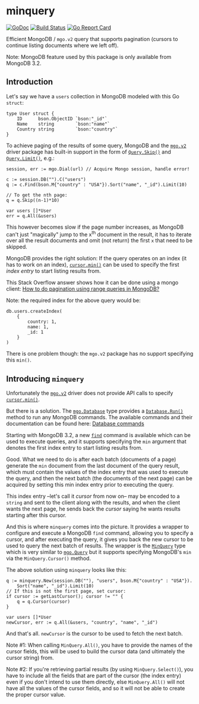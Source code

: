 # minquery

[![GoDoc](https://godoc.org/github.com/icza/minquery?status.svg)](https://godoc.org/github.com/icza/minquery) [![Build Status](https://travis-ci.org/icza/minquery.svg?branch=master)](https://travis-ci.org/icza/minquery) [![Go Report Card](https://goreportcard.com/badge/github.com/icza/minquery)](https://goreportcard.com/report/github.com/icza/minquery)

Efficient MongoDB / `mgo.v2` query that supports pagination (cursors to continue listing documents where we left off).

Note: MongoDB feature used by this package is only available from MongoDB 3.2.

## Introduction

Let's say we have a `users` collection in MongoDB modeled with this Go `struct`:

    type User struct {
        ID      bson.ObjectID `bson:"_id"`
        Name    string        `bson:"name"`
        Country string        `bson:"country"`
    }

To achieve paging of the results of some query, MongoDB and the [`mgo.v2`](https://godoc.org/gopkg.in/mgo.v2) driver package has built-in support in the form of [`Query.Skip()`](https://godoc.org/gopkg.in/mgo.v2#Query.Skip) and [`Query.Limit()`](https://godoc.org/gopkg.in/mgo.v2#Query.Limit), e.g.:

    session, err := mgo.Dial(url) // Acquire Mongo session, handle error!

    c := session.DB("").C("users")
    q := c.Find(bson.M{"country" : "USA"}).Sort("name", "_id").Limit(10)

    // To get the nth page:
    q = q.Skip((n-1)*10)

    var users []*User
    err = q.All(&users)

This however becomes slow if the page number increases, as MongoDB can't just "magically" jump to the x<sup>th</sup> document in the result, it has to iterate over all the result documents and omit (not return) the first `x` that need to be skipped.

MongoDB provides the right solution: If the query operates on an index (it has to work on an index), [`cursor.min()`](https://docs.mongodb.com/manual/reference/method/cursor.min/) can be used to specify the first _index entry_ to start listing results from.

This Stack Overflow answer shows how it can be done using a mongo client: [How to do pagination using range queries in MongoDB?](http://stackoverflow.com/questions/5525304/how-to-do-pagination-using-range-queries-in-mongodb/5526907#5526907)

Note: the required index for the above query would be:

    db.users.createIndex(
        {
            country: 1,
            name: 1,
            _id: 1
        }
    )

There is one problem though: the `mgo.v2` package has no support specifying this `min()`.

## Introducing `minquery`

Unfortunately the [`mgo.v2`](https://godoc.org/gopkg.in/mgo.v2) driver does not provide API calls to specify [`cursor.min()`](https://docs.mongodb.com/manual/reference/method/cursor.min/).

But there is a solution. The [`mgo.Database`](https://godoc.org/gopkg.in/mgo.v2#Database) type provides a [`Database.Run()`](https://godoc.org/gopkg.in/mgo.v2#Database.Run) method to run any MongoDB commands. The available commands and their documentation can be found here: [Database commands](https://docs.mongodb.com/manual/reference/command/)

Starting with MongoDB 3.2, a new [`find`](https://docs.mongodb.com/manual/reference/command/find/) command is available which can be used to execute queries, and it supports specifying the `min` argument that denotes the first index entry to start listing results from.

Good. What we need to do is after each batch (documents of a page) generate the `min` document from the last document of the query result, which must contain the values of the index entry that was used to execute the query, and then the next batch (the documents of the next page) can be acquired by setting this min index entry prior to executing the query.

This index entry –let's call it _cursor_ from now on– may be encoded to a `string` and sent to the client along with the results, and when the client wants the next page, he sends back the _cursor_ saying he wants results starting after this cursor.

And this is where `minquery` comes into the picture. It provides a wrapper to configure and execute a MongoDB `find` command, allowing you to specify a cursor, and after executing the query, it gives you back the new cursor to be used to query the next batch of results. The wrapper is the [`MinQuery`](https://godoc.org/github.com/icza/minquery#MinQuery) type which is very similar to [`mgo.Query`](https://godoc.org/gopkg.in/mgo.v2#Query) but it supports specifying MongoDB's `min` via the `MinQuery.Cursor()` method.

The above solution using `minquery` looks like this:

    q := minquery.New(session.DB(""), "users", bson.M{"country" : "USA"}).
        Sort("name", "_id").Limit(10)
    // If this is not the first page, set cursor:
    if cursor := getLastCursor(); cursor != "" {
        q = q.Cursor(cursor)
    }

    var users []*User
    newCursor, err := q.All(&users, "country", "name", "_id")

And that's all. `newCursor` is the cursor to be used to fetch the next batch.

Note #1: When calling `MinQuery.All()`, you have to provide the names of the cursor fields, this will be used to build the cursor data (and ultimately the cursor string) from.

Note #2: If you're retrieving partial results (by using `MinQuery.Select()`), you have to include all the fields that are part of the cursor (the index entry) even if you don't intend to use them directly, else `MinQuery.All()` will not have all the values of the cursor fields, and so it will not be able to create the proper cursor value.
